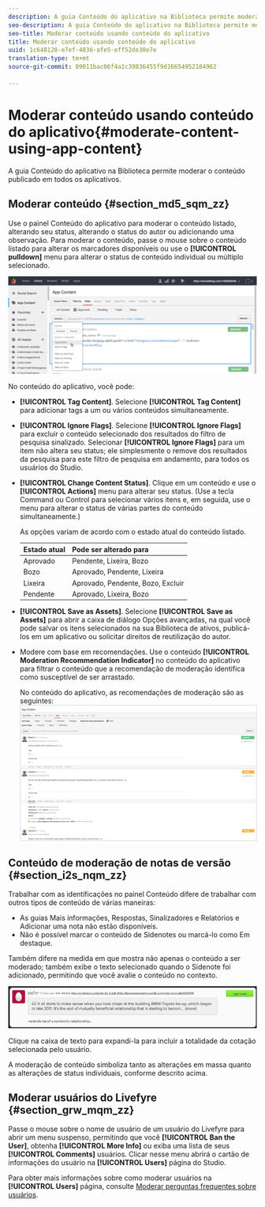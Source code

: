 ```yaml
---
description: A guia Conteúdo do aplicativo na Biblioteca permite moderar o conteúdo publicado em todos os aplicativos.
seo-description: A guia Conteúdo do aplicativo na Biblioteca permite moderar o conteúdo publicado em todos os aplicativos.
seo-title: Moderar conteúdo usando conteúdo do aplicativo
title: Moderar conteúdo usando conteúdo do aplicativo
uuid: 1c648128-e7ef-4836-afe5-eff52de30e7e
translation-type: tm+mt
source-git-commit: 09011bac06f4a1c39836455f9d16654952184962

---
```



# Moderar conteúdo usando conteúdo do aplicativo{#moderate-content-using-app-content}

A guia Conteúdo do aplicativo na Biblioteca permite moderar o conteúdo publicado em todos os aplicativos.

## Moderar conteúdo {#section_md5_sqm_zz}

Use o painel Conteúdo do aplicativo para moderar o conteúdo listado, alterando seu status, alterando o status do autor ou adicionando uma observação. Para moderar o conteúdo, passe o mouse sobre o conteúdo listado para alterar os marcadores disponíveis ou use o **[!UICONTROL pulldown]** menu para alterar o status de conteúdo individual ou múltiplo selecionado.

![](assets/PublishedActionsMenu-1024x402.png)

No conteúdo do aplicativo, você pode:

* **[!UICONTROL Tag Content]**. Selecione **[!UICONTROL Tag Content]** para adicionar tags a um ou vários conteúdos simultaneamente.

* **[!UICONTROL Ignore Flags]**. Selecione **[!UICONTROL Ignore Flags]** para excluir o conteúdo selecionado dos resultados do filtro de pesquisa sinalizado. Selecionar **[!UICONTROL Ignore Flags]** para um item não altera seu status; ele simplesmente o remove dos resultados da pesquisa para este filtro de pesquisa em andamento, para todos os usuários do Studio.

* **[!UICONTROL Change Content Status]**. Clique em um conteúdo e use o **[!UICONTROL Actions]** menu para alterar seu status. (Use a tecla Command ou Control para selecionar vários itens e, em seguida, use o menu para alterar o status de várias partes do conteúdo simultaneamente.)

   As opções variam de acordo com o estado atual do conteúdo listado.

   | Estado atual | Pode ser alterado para |
   |---|---|
   | Aprovado | Pendente, Lixeira, Bozo |
   | Bozo | Aprovado, Pendente, Lixeira |
   | Lixeira | Aprovado, Pendente, Bozo, Excluir |
   | Pendente | Aprovado, Lixeira, Bozo |

* **[!UICONTROL Save as Assets]**. Selecione **[!UICONTROL Save as Assets]** para abrir a caixa de diálogo Opções avançadas, na qual você pode salvar os itens selecionados na sua Biblioteca de ativos, publicá-los em um aplicativo ou solicitar direitos de reutilização do autor.

* Modere com base em recomendações. Use o conteúdo **[!UICONTROL Moderation Recommendation Indicator]** no conteúdo do aplicativo para filtrar o conteúdo que a recomendação de moderação identifica como susceptível de ser arrastado.

   No conteúdo do aplicativo, as recomendações de moderação são as seguintes:  ![](assets/modreco3.png)

## Conteúdo de moderação de notas de versão {#section_i2s_nqm_zz}

Trabalhar com as identificações no painel Conteúdo difere de trabalhar com outros tipos de conteúdo de várias maneiras:

* As guias Mais informações, Respostas, Sinalizadores e Relatórios e Adicionar uma nota não estão disponíveis.
* Não é possível marcar o conteúdo de Sidenotes ou marcá-lo como Em destaque.

Também difere na medida em que mostra não apenas o conteúdo a ser moderado; também exibe o texto selecionado quando o Sidenote foi adicionado, permitindo que você avalie o conteúdo no contexto.

![](assets/SidenotesContent.png)

Clique na caixa de texto para expandi-la para incluir a totalidade da cotação selecionada pelo usuário.

A moderação de conteúdo simboliza tanto as alterações em massa quanto as alterações de status individuais, conforme descrito acima.

## Moderar usuários do Livefyre {#section_grw_mqm_zz}

Passe o mouse sobre o nome de usuário de um usuário do Livefyre para abrir um menu suspenso, permitindo que você **[!UICONTROL Ban the User]**, obtenha **[!UICONTROL More Info]** ou exiba uma lista de seus **[!UICONTROL Comments]** usuários. Clicar nesse menu abrirá o cartão de informações do usuário na **[!UICONTROL Users]** página do Studio.

Para obter mais informações sobre como moderar usuários na **[!UICONTROL Users]** página, consulte [Moderar perguntas frequentes sobre usuários](/help/using/c-features-livefyre/c-about-moderation/t-moderate-users-modq.md#t_moderate_users_modq).

